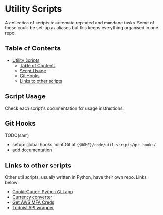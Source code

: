 # Utility Scripts

A collection of scripts to automate repeated and mundane tasks. Some of these could be set-up as aliases but this keeps everything organised in one repo.

## Table of Contents

- [Utility Scripts](#utility-scripts)
  - [Table of Contents](#table-of-contents)
  - [Script Usage](#script-usage)
  - [Git Hooks](#git-hooks)
  - [Links to other scripts](#links-to-other-scripts)

## Script Usage

Check each script's documentation for usage instructions.

## Git Hooks

TODO(sam)

* setup: global hooks point Git at `{$HOME}/code/util-scripts/git_hooks/`
* add documentation

## Links to other scripts

Other util scripts, usually written in Python, have their own repo. Links below:

- [CookieCutter: Python CLI app](https://github.com/sam-atkins/cookiecutter-python-cli)
- [Currency converter](https://github.com/sam-atkins/fx)
- [Get AWS MFA Creds](https://github.com/sam-atkins/awscrd-cli)
- [Todoist API wrapper](https://github.com/sam-atkins/todo-cli)
